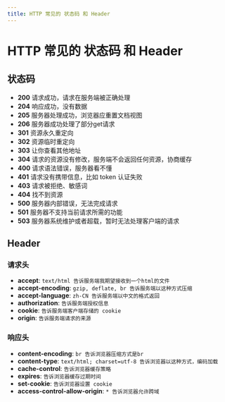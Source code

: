 ```yaml
---
title: HTTP 常见的 状态码 和 Header
---
```


# HTTP 常见的 状态码 和 Header

## 状态码

- **200** 请求成功，请求在服务端被正确处理
- **204** 响应成功，没有数据
- **205** 服务器处理成功，浏览器应重置文档视图
- **206** 服务器成功处理了部分get请求
- **301** 资源永久重定向
- **302** 资源临时重定向
- **303** 让你查看其他地址
- **304** 请求的资源没有修改，服务端不会返回任何资源，协商缓存
- **400** 请求语法错误，服务器看不懂
- **401** 请求没有携带信息，比如 token 认证失败
- **403** 请求被拒绝、敏感词
- **404** 找不到资源
- **500** 服务器内部错误，无法完成请求
- **501** 服务器不支持当前请求所需的功能
- **503** 服务器系统维护或者超载，暂时无法处理客户端的请求

## Header

### 请求头
- **accept**: `text/html 告诉服务端我期望接收到一个html的文件`
- **accept-encoding**: `gzip, deflate, br 告诉服务端以这种方式压缩`
- **accept-language**: `zh-CN 告诉服务端以中文的格式返回`
- **authorization**: `告诉服务端授权信息`
- **cookie**: `告诉服务端客户端存储的 cookie`
- **origin**: `告诉服务端请求的来源`

### 响应头
- **content-encoding**: `br 告诉浏览器压缩方式是br`
- **content-type**: `text/html; charset=utf-8 告诉浏览器以这种方式，编码加载`
- **cache-control**: `告诉浏览器缓存策略`
- **expires**: `告诉浏览器缓存过期时间`
- **set-cookie**: `告诉浏览器设置 cookie`
- **access-control-allow-origin**: `* 告诉浏览器允许跨域`